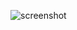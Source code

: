 ![screenshot](https://user-images.githubusercontent.com/110046564/187388365-e70f3f7c-063d-43f3-ae0d-770a483c9f7f.png)

